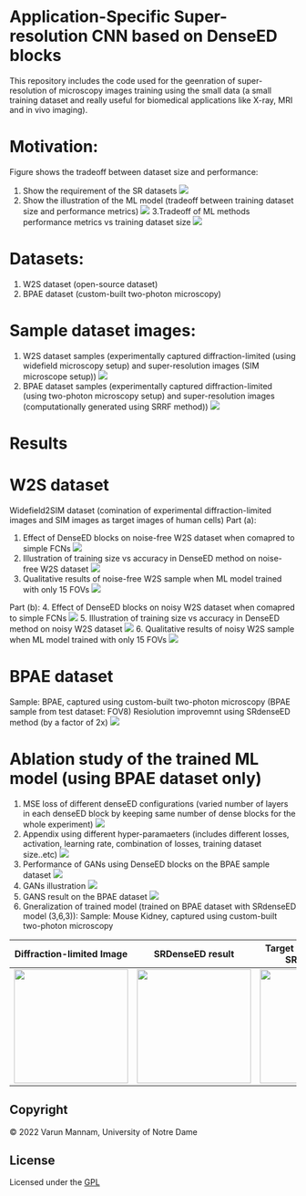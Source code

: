 # Application-Specific Super-resolution CNN based on DenseED blocks
This repository includes the code used for the geenration of super-resolution of microscopy images training using the small data (a small training dataset and really useful for biomedical applications like X-ray, MRI and in vivo imaging). 

# Motivation: 
Figure shows the tradeoff between dataset size and performance: 
1. Show the requirement of the SR datasets
![](Results/motivation_files/big_motivation1.jpg)
2. Show the illustration of the ML model (tradeoff between training dataset size and performance metrics)
![](Results/motivation_files/Motivation1.jpg)
3.Tradeoff of ML methods performance metrics vs training dataset size
![](Results/motivation_files/motivation2.jpg)


# Datasets: 
1. W2S dataset (open-source dataset)
2. BPAE dataset (custom-built two-photon microscopy)

# Sample dataset images: 
1. W2S dataset samples (experimentally captured diffraction-limited (using widefield microscopy setup) and super-resolution images (SIM microscope setup))
![](Results/dataset_sample_images/training_dataset.jpg)
2. BPAE dataset samples (experimentally captured diffraction-limited (using two-photon microscopy setup) and super-resolution images (computationally generated using SRRF method))
![](Results/dataset_sample_images/training_dataset2.jpg)

# Results
# W2S dataset
Widefield2SIM dataset (comination of experimental diffraction-limited images and SIM images as target images of human cells)
Part (a):
1. Effect of DenseED blocks on noise-free W2S dataset when comapred to simple FCNs
![](Results/main_results/Fig3_main.jpg)
2. Illustration of training size vs accuracy in DenseED method on noise-free W2S dataset
![](Results/main_results/Fig4_main.jpg)
3. Qualitative results of noise-free W2S sample when ML model trained with only 15 FOVs
![](Results/main_results/Fig5_main.jpg)

Part (b):
4. Effect of DenseED blocks on noisy W2S dataset when comapred to simple FCNs
![](Results/main_results/Fig6_main.jpg)
5. Illustration of training size vs accuracy in DenseED method on noisy W2S dataset
![](Results/main_results/Fig7_main.jpg)
6. Qualitative results of noisy W2S sample when ML model trained with only 15 FOVs
![](Results/main_results/Fig8_main.jpg)

# BPAE dataset
Sample: BPAE, captured using custom-built two-photon microscopy (BPAE sample from test dataset: FOV8)
Resiolution improvemnt using SRdenseED method (by a factor of 2x)
![](Results/main_results/Fig9_main.jpg)


# Ablation study of the trained ML model (using BPAE dataset only)
1. MSE loss of different denseED configurations (varied number of layers in each denseED block by keeping same number of dense blocks for the whole experiment)
![](Results/Ablation_files/diff_models.jpg)
2. Appendix using different hyper-paramaeters (includes different losses, activation, learning rate, combination of losses, training dataset size..etc)
![](Results/Ablation_files/FCNs_diff_hyper_params.png)
3. Performance of GANs using DenseED blocks on the BPAE sample dataset
![](Results/Ablation_files/GANs_diff_hyper_params.jpg)
4. GANs illustration
![](Results/Ablation_files/GANs_illustration.jpg)
5. GANS result on the BPAE dataset
![](Results/Ablation_files/GANs_results.jpg)
6. Gneralization of trained model (trained on BPAE dataset with SRdenseED model (3,6,3)): 
Sample: Mouse Kidney, captured using custom-built two-photon microscopy

Diffraction-limited Image  | SRDenseED result         | Target SR Image (using SRRF method) |	
:-------------------------:|:-------------------------:|:-------------------------:|
<img src="Results/Transfer_learning_Mouse_kidney/DL_image_MK_orange.png" width="200" height="200" />   |  <img src="Results/Transfer_learning_Mouse_kidney/Est_SR_image_MK_orange.png" width="200" height="200" />| <img src="Results/Transfer_learning_Mouse_kidney/target_SR_image_MK_orange.png" width="200" height="200" /> |




## **Copyright**

© 2022 Varun Mannam, University of Notre Dame  

## **License**

Licensed under the [GPL](https://github.com/ND-HowardGroup/Deep_learning_Super-resolution/blob/main/LICENSE)
